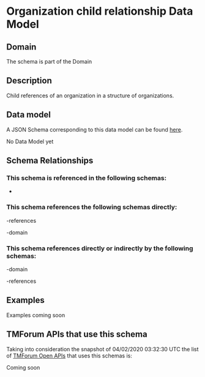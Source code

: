 # Organization child relationship Data Model

## Domain

The  schema is part of the  Domain

## Description

Child references of an organization in a structure of organizations.

## Data model

A JSON Schema corresponding to this data model can be found
[here](https://github.com/tmforum-rand/schemas/blob/candidates/EngagedParty/OrganizationChildRelationship.schema.json).

No Data Model yet

## Schema Relationships

### This schema is referenced in the following schemas:

-

### This schema references the following schemas directly:

-references

-domain

### This schema references directly or indirectly by the following schemas:

-domain

-references



## Examples

Examples coming soon

## TMForum APIs that use this schema

Taking into consideration the snapshot of 04/02/2020 03:32:30 UTC the list of [TMForum Open APIs](https://www.tmforum.org/open-apis/) that uses this schemas is:

Coming soon